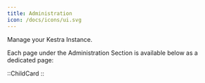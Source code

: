 ```yaml
---
title: Administration
icon: /docs/icons/ui.svg
---
```


Manage your Kestra Instance.

Each page under the Administration Section is available below as a dedicated page:

::ChildCard
::